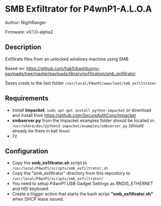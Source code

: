 # SMB Exfiltrator for P4wnP1-A.L.O.A

Author: NightRanger

Firmware: v0.1.0-alpha2

## Description

Exfiltrate files from an unlocked windows machine using SMB

Based on: https://github.com/hak5/bashbunny-payloads/tree/master/payloads/library/exfiltration/smb_exfiltrator

Saves creds to the loot folder `/usr/local/P4wnP1/www/loot/smb_exfiltrator`

## Requirements

- Install **Impacket**: `sudo apt-get install python-impacket` or download and install from https://github.com/SecureAuthCorp/impacket
- **smbserver.py** from the Impacket examples folder should be located in: `/usr/share/doc/python3-impacket/examples/smbserver.py` (should already be there in kali linux)
- 7z

## Configuration

- Copy the **smb_exfiltrator.sh** script to `/usr/local/P4wnP1/scripts/smb_exfiltrator.sh`
- Copy the "smb_exfiltrator" directory from this repository to `/usr/local/P4wnP1/scripts/smb_exfiltrator/`
- You need to setup P4wnP1 USB Gadget Settings as RNDIS_ETHERNET and HID keyboard
- Create a trigger action that starts the bash script **"smb_exfiltrator.sh"** when DHCP lease issued.
